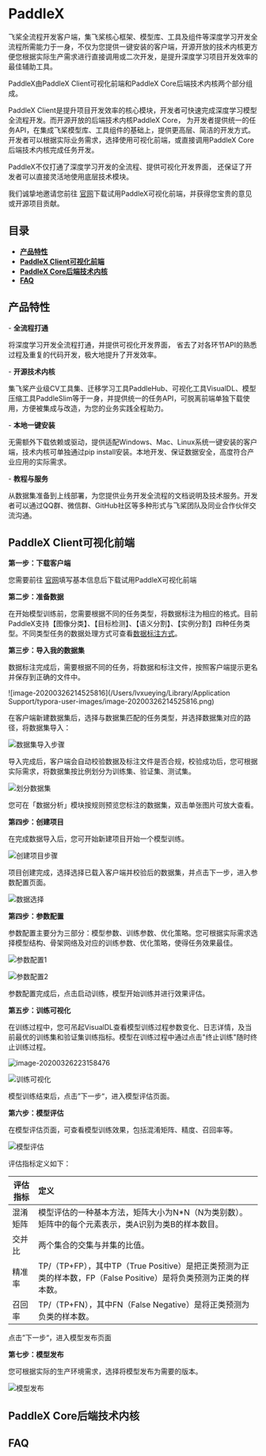 # PaddleX

飞桨全流程开发客户端，集飞桨核心框架、模型库、工具及组件等深度学习开发全流程所需能力于一身，不仅为您提供一键安装的客户端，开源开放的技术内核更方便您根据实际生产需求进行直接调用或二次开发，是提升深度学习项目开发效率的最佳辅助工具。

PaddleX由PaddleX Client可视化前端和PaddleX Core后端技术内核两个部分组成。

PaddleX Client是提升项目开发效率的核心模块，开发者可快速完成深度学习模型全流程开发。而开源开放的后端技术内核PaddleX Core， 为开发者提供统一的任务API，在集成飞桨模型库、工具组件的基础上，提供更高层、简洁的开发方式。开发者可以根据实际业务需求，选择使用可视化前端，或直接调用PaddleX Core后端技术内核完成任务开发。

 PaddleX不仅打通了深度学习开发的全流程、提供可视化开发界面， 还保证了开发者可以直接灵活地使用底层技术模块。

 我们诚挚地邀请您前往 [官网](https://www.paddlepaddle.org.cn/paddlex)下载试用PaddleX可视化前端，并获得您宝贵的意见或开源项目贡献。



## 目录

* <a href="#1">**产品特性**</a>
* <a href="#2">**PaddleX Client可视化前端**</a>
* <a href="#3">**PaddleX Core后端技术内核**</a>
* <a href="#4">**FAQ**</a>



## <a name="1">产品特性</a>

\-  **全流程打通**

将深度学习开发全流程打通，并提供可视化开发界面， 省去了对各环节API的熟悉过程及重复的代码开发，极大地提升了开发效率。

\-    **开源技术内核**

集飞桨产业级CV工具集、迁移学习工具PaddleHub、可视化工具VisualDL、模型压缩工具PaddleSlim等于一身，并提供统一的任务API，可脱离前端单独下载使用，方便被集成与改造，为您的业务实践全程助力。

\-    **本地一键安装**

无需额外下载依赖或驱动，提供适配Windows、Mac、Linux系统一键安装的客户端，技术内核可单独通过pip install安装。本地开发、保证数据安全，高度符合产业应用的实际需求。

\-    **教程与服务**

从数据集准备到上线部署，为您提供业务开发全流程的文档说明及技术服务。开发者可以通过QQ群、微信群、GitHub社区等多种形式与飞桨团队及同业合作伙伴交流沟通。



## <a name="2">PaddleX Client可视化前端</a>

**第一步：下载客户端**

您需要前往 [官网](https://www.paddlepaddle.org.cn/paddlex)填写基本信息后下载试用PaddleX可视化前端



**第二步：准备数据**

在开始模型训练前，您需要根据不同的任务类型，将数据标注为相应的格式。目前PaddleX支持【图像分类】、【目标检测】、【语义分割】、【实例分割】四种任务类型。不同类型任务的数据处理方式可查看[数据标注方式]([https://github.com/jiangjiajun/PaddleSolution/tree/master/Docs/3_%E6%A0%87%E6%B3%A8%E8%87%AA%E5%B7%B1%E7%9A%84%E8%AE%AD%E7%BB%83%E6%95%B0%E6%8D%AE](https://github.com/jiangjiajun/PaddleSolution/tree/master/Docs/3_标注自己的训练数据))。



**第三步：导入我的数据集**

数据标注完成后，需要根据不同的任务，将数据和标注文件，按照客户端提示更名并保存到正确的文件中。

![image-20200326214525816](/Users/lvxueying/Library/Application Support/typora-user-images/image-20200326214525816.png)

在客户端新建数据集后，选择与数据集匹配的任务类型，并选择数据集对应的路径，将数据集导入：

![数据集导入步骤](D:/百度/官网/官网文档编写/README.assets/导入数据集步骤-1584938863545.jpg)

导入完成后，客户端会自动校验数据及标注文件是否合规，校验成功后，您可根据实际需求，将数据集按比例划分为训练集、验证集、测试集。

![划分数据集](D:/百度/官网/官网文档编写/README.assets/划分数据集.jpg)

您可在「数据分析」模块按规则预览您标注的数据集，双击单张图片可放大查看。



**第四步：创建项目**

在完成数据导入后，您可开始新建项目开始一个模型训练。

![创建项目步骤](D:/百度/官网/官网文档编写/README.assets/创建项目步骤.jpg)

项目创建完成，选择选择已载入客户端并校验后的数据集，并点击下一步，进入参数配置页面。

![数据选择](D:/百度/官网/官网文档编写/README.assets/数据选择-1584953277024.jpg)



**第四步：参数配置**

参数配置主要分为三部分：模型参数、训练参数、优化策略。您可根据实际需求选择模型结构、骨架网络及对应的训练参数、优化策略，使得任务效果最佳。

![参数配置1](D:/百度/官网/官网文档编写/README.assets/参数配置1.jpg)

![参数配置2](D:/百度/官网/官网文档编写/README.assets/参数配置2.jpg)

参数配置完成后，点击启动训练，模型开始训练并进行效果评估。



**第五步：训练可视化**

在训练过程中，您可吊起VisualDL查看模型训练过程参数变化、日志详情，及当前最优的训练集和验证集训练指标。模型在训练过程中通过点击"终止训练"随时终止训练过程。

![image-20200326223158476](/Users/lvxueying/Desktop/PaddlePaddle/00-PaddleX/05-产品文档、PPT/README.assets/训练可视化.png)

![训练可视化](D:/百度/官网/官网文档编写/README.assets/训练可视化.jpg)

模型训练结束后，点击”下一步“，进入模型评估页面。



**第六步：模型评估**

在模型评估页面，可查看模型训练效果，包括混淆矩阵、精度、召回率等。

![模型评估](D:/百度/官网/官网文档编写/README.assets/模型评估.jpg)

评估指标定义如下：

| 评估指标 | 定义                                                         |
| -------- | :----------------------------------------------------------- |
| 混淆矩阵 | 模型评估的一种基本方法，矩阵大小为N*N（N为类别数）。矩阵中的每个元素表示，类A识别为类B的样本数目。 |
| 交并比   | 两个集合的交集与并集的比值。                                 |
| 精准率   | TP/（TP+FP），其中TP（True Positive）是把正类预测为正类的样本数，FP（False Positive）是将负类预测为正类的样本数。 |
| 召回率   | TP/（TP+FN），其中FN（False Negative）是将正类预测为负类的样本数。 |

点击”下一步“，进入模型发布页面



**第七步：模型发布**

您可根据实际的生产环境需求，选择将模型发布为需要的版本。

![模型发布](D:/百度/官网/官网文档编写/README.assets/模型发布-1584958908870.jpg)



## <a name="3">PaddleX Core后端技术内核</a>





## <a name="4">FAQ</a>







